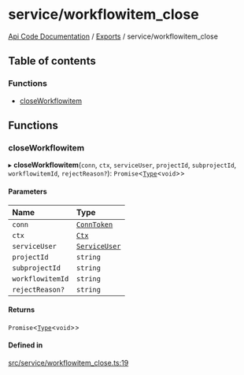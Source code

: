 # service/workflowitem\_close
 
[Api Code Documentation](../README.md) / [Exports](../modules.md) / service/workflowitem\_close

## Table of contents

### Functions

- [closeWorkflowitem](service_workflowitem_close.md#closeworkflowitem)

## Functions

### closeWorkflowitem

▸ **closeWorkflowitem**(`conn`, `ctx`, `serviceUser`, `projectId`, `subprojectId`, `workflowitemId`, `rejectReason?`): `Promise`\<[`Type`](result.md#type)\<`void`\>\>

#### Parameters

| Name | Type |
| :------ | :------ |
| `conn` | [`ConnToken`](service_conn.md#conntoken) |
| `ctx` | [`Ctx`](../interfaces/lib_ctx.Ctx.md) |
| `serviceUser` | [`ServiceUser`](../interfaces/service_domain_organization_service_user.ServiceUser.md) |
| `projectId` | `string` |
| `subprojectId` | `string` |
| `workflowitemId` | `string` |
| `rejectReason?` | `string` |

#### Returns

`Promise`\<[`Type`](result.md#type)\<`void`\>\>

#### Defined in

[src/service/workflowitem_close.ts:19](https://github.com/openkfw/TruBudget/blob/422cbec/api/src/service/workflowitem_close.ts#L19)
